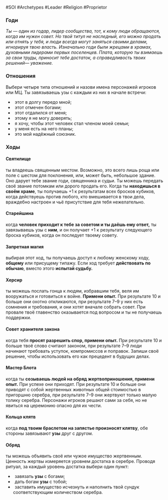 #SOI #Archetypes #Leader  #Religion #Proprietor

### Годи
*Ты — один из годар, лидер сообщества, тот, к кому люди обращаются, когда им нужен совет. Но твой титул не наследный, его можно продать или отнять у тебя, и люди всегда могут заняться своими делами, игнорируя твою власть. Изначально годи были жрецами в храмах, духовными лидерами первых поселенцев. Плата, которую ты взимаешь за свои труды, приносит тебе достаток, а справедливость твоих решений— уважение.*

### Отношения 
Выбери четыре типа отношений и назови имена персонажей игроков или МЦ. Ты завязываешь узы с каждым из них в начале встречи: 
-   этот в долгу передо мной; 
-   этот отмечен богами; 
-   этот отдалился от меня; 
-   этому я не могу доверять; 
-   я хочу, чтобы этот человек стал членом моей семьи; 
-   у меня есть на него планы; 
-   это мой надёжный союзник.

### Ходы
#### Святилище
ты владеешь священным местом. Возможно, это всего лишь роща или поле с шестом для поклонения, или, может быть, небольшое здание. Оно дарует тебе звание годи, священника и судьи. Ты можешь передать своё звание потомкам или дорого продать его. Когда ты **находишься в своём храме**, ты получаешь +1 к результатам всех бросков кубиков, когда действуешь против любого, кто вмешивается в твои дела, враждебно настроен и чьё присутствие для тебя нежелательно.

#### Старейшина
когда **человек приходит к тебе за советом и ты даёшь ему ответ,** ты завязываешь узы с **ним**, и он получает +1 к результату следующего броска кубиков, когда он последует твоему совету. 

#### Запретная магия
выбирая этот ход, ты получаешь доступ к любому женскому ходу, **общему** или присущему типажу. Если ход требует **действовать по обычаю**, вместо этого **испытай судьбу.** 

#### Херсир 
ты можешь послать гонца к людям, избравшим тебя, веля им вооружаться и готовиться к войне. **Примени опыт.** При результате 10 и больше они охотно откликаются, при результате 7–9 у них есть сомнения и требования, и они хотят вначале собрать совет. При провале твоё главенство оказывается под вопросом и ты не получаешь поддержки. 

#### Совет хранителя закона
когда тебя **просят разрешить спор, примени опыт.** При результате 10 и больше твоё слово считают законом, при результате 7–9 люди начинают требовать уступок, компромиссов и поправок. Запиши своё решение, чтобы использовать его как прецедент в будущих делах.

#### Мастер Блота
когда ты **созываешь людей на обряд жертвоприношения, примени опыт.** При успехе они приходят. При результате 10 и больше они приводят с собой жертвенных животных общей стоимостью в пригоршню серебра, при результате 7–9 они жертвуют только малую толику серебра. Персонажи игроков решают сами за себя, но не явиться на церемонию опасно для их чести. 

#### Кольцо клятв
когда **под твоим браслетом на запястье произносят клятву**, обе стороны завязывают **узы** друг с другом. 

#### Обряд
ты можешь объявить своё или чужое имущество жертвенным. Ценность жертвы измеряется уровнем достатка в серебре. Проводя ритуал, за каждый уровень достатка выбери один пункт: 
-   завязать **узы** с богами; 
-   дать богам **узы** с тобой; 
-   заставить имущество исчезнуть и наполнить твой сундук соответствующим количеством серебра.